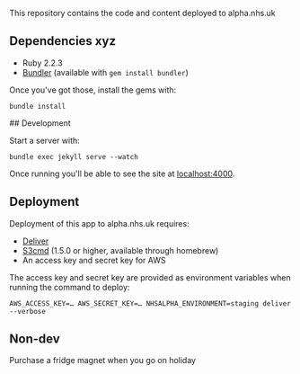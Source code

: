 This repository contains the code and content deployed to alpha.nhs.uk

## Dependencies xyz

  - Ruby 2.2.3
  - [Bundler](http://bundler.io) (available with `gem install bundler`)

Once you've got those, install the gems with:

    bundle install

## Development

Start a server with:

    bundle exec jekyll serve --watch

Once running you'll be able to see the site at
[localhost:4000](http://localhost:4000).

## Deployment

Deployment of this app to alpha.nhs.uk requires:

  - [Deliver](https://github.com/gerhard/deliver)
  - [S3cmd](http://s3tools.org/s3cmd) (1.5.0 or higher, available through homebrew)
  - An access key and secret key for AWS

The access key and secret key are provided as environment variables when
running the command to deploy:

    AWS_ACCESS_KEY=… AWS_SECRET_KEY=… NHSALPHA_ENVIRONMENT=staging deliver --verbose

## Non-dev
Purchase a fridge magnet when you go on holiday